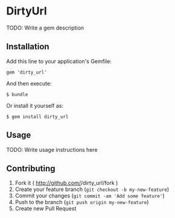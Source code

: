 # DirtyUrl

TODO: Write a gem description

## Installation

Add this line to your application's Gemfile:

    gem 'dirty_url'

And then execute:

    $ bundle

Or install it yourself as:

    $ gem install dirty_url

## Usage

TODO: Write usage instructions here

## Contributing

1. Fork it ( http://github.com/<my-github-username>/dirty_url/fork )
2. Create your feature branch (`git checkout -b my-new-feature`)
3. Commit your changes (`git commit -am 'Add some feature'`)
4. Push to the branch (`git push origin my-new-feature`)
5. Create new Pull Request
